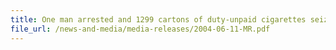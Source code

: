 ```yaml
---
title: One man arrested and 1299 cartons of duty-unpaid cigarettes seized from his van
file_url: /news-and-media/media-releases/2004-06-11-MR.pdf
---
```


